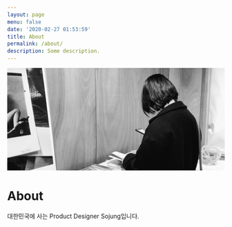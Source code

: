 ```yaml
---
layout: page
menu: false
date: '2020-02-27 01:53:59'
title: About
permalink: /about/
description: Some description.
---
```


<img src="/assets/img/uploads/profile.png" alt="sojung" width="768">

# About

대한민국에 사는 Product Designer Sojung입니다.
